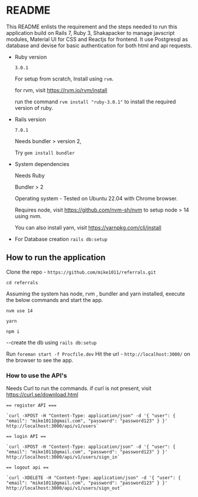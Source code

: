 # README

This README enlists the requirement and the steps needed to run this application build on Rails 7, Ruby 3, Shakapacker to manage javscript modules, Material UI for CSS and Reactjs for frontend. It use Postgresql as database and devise for basic authentication for both html and api requests.

- Ruby version

  `3.0.1`
  
  For setup from scratch, Install using `rvm`. 
  
  for rvm, visit https://rvm.io/rvm/install
  
  run the command `rvm install "ruby-3.0.1"` to install the required version of ruby.

- Rails version

  `7.0.1`
  
  Needs bundler > version 2, 
  
  Try `gem install bundler`

- System dependencies

  Needs Ruby
  
  Bundler > 2
  
  Operating system - Tested on Ubuntu 22.04 with Chrome browser.
  
  Requires node, visit https://github.com/nvm-sh/nvm to setup node > 14 using nvm.
  
  You can also install yarn, visit https://yarnpkg.com/cli/install

- For Database creation
  `rails db:setup`

 ## How to run the application

  Clone the repo - `https://github.com/mike1011/referrals.git`
  
  `cd referrals`
  
   Assuming the system has node, rvm , bundler and yarn installed, execute the below commands and start the app.
  
  `nvm use 14`
  
  `yarn`
  
  `npm i`
  
  --create the db using `rails db:setup`
  
  Run `foreman start -f Procfile.dev`
  Hit the url - `http://localhost:3000/` on the browser to see the app.

  ### How to use the API's
  Needs Curl to run the commands. if curl is not present, visit https://curl.se/download.html
		
	== register API ===
	
	`curl -XPOST -H "Content-Type: application/json" -d '{ "user": { "email": "mike1011@gmail.com", "password": "password123" } }' http://localhost:3000/api/v1/users`

	== login API ==
	
	`curl -XPOST -H "Content-Type: application/json" -d '{ "user": { "email": "mike1011@gmail.com", "password": "password123" } }' http://localhost:3000/api/v1/users/sign_in`

	== logout api ==
	
	`curl -XDELETE -H "Content-Type: application/json" -d '{ "user": { "email": "mike1011@gmail.com", "password": "password123" } }' http://localhost:3000/api/v1/users/sign_out`
